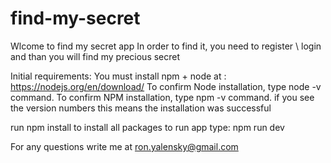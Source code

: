 # find-my-secret
Wlcome to find my secret app
In order to find it, you need to register \ login and than you will find my precious secret

Initial requirements: You must install npm + node at :
https://nodejs.org/en/download/ 
To confirm Node installation, 
type node -v command. To confirm NPM installation, 
type npm -v command. 
if you see the version numbers this means the installation was successful

run npm install to install all packages
to run app type: npm run dev 

For any questions write me at ron.yalensky@gmail.com

